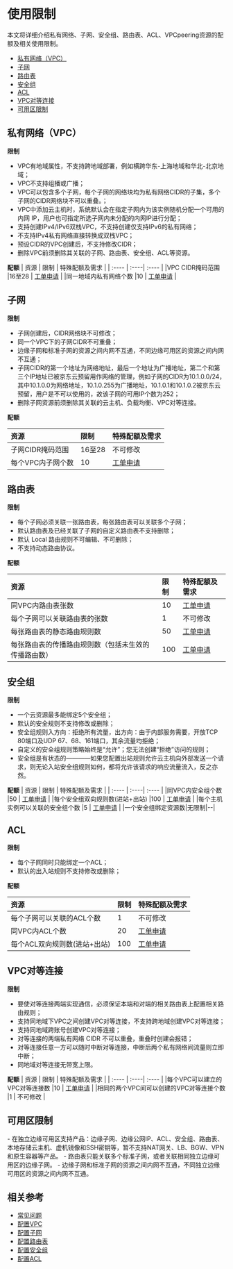 # 使用限制
本文将详细介绍私有网络、子网、安全组、路由表、ACL、VPCpeering资源的配额及相关使用限制。
- [私有网络（VPC）](restrictions#user-content-1)
- [子网](restrictions#user-content-2)
- [路由表](restrictions#user-content-3)
- [安全组](restrictions#user-content-4)
- [ACL](restrictions#user-content-5)
- [VPC对等连接](restrictions#user-content-6)
- [可用区限制](restrictions#user-content-7)

## 私有网络（VPC）

<div id="user-content-1"> </div>

**限制**

- VPC有地域属性，不支持跨地域部署，例如横跨华东-上海地域和华北-北京地域；
- VPC不支持组播或广播；
- VPC可以包含多个子网，每个子网的网络块均为私有网络CIDR的子集，多个子网的CIDR网络块不可以重叠。；
- VPC中添加云主机时，系统默认会在指定子网内为该实例随机分配一个可用的内网 IP，用户也可指定所选子网内未分配的内网IP进行分配；
- 支持创建IPv4/IPv6双栈VPC，不支持创建仅支持IPv6的私有网络；
- 不支持IPv4私有网络直接转换成双栈VPC；
- 预设CIDR的VPC创建后，不支持修改CIDR；
- 删除VPC前须删除其关联的子网、路由表、安全组、ACL等资源。

**配额**
| 资源	| 限制	| 特殊配额及需求	|
| :---- | :----| :---- |
|VPC CIDR掩码范围	|16至28	| [工单申请](https://ticket.jdcloud.com/applyorder/form?cateId=1135&questionId=1155)	|
|同一地域内私有网络个数	|10	| [工单申请](https://ticket.jdcloud.com/applyorder/form?cateId=1135&questionId=1155)	|


## 子网

<div id="user-content-2"> </div>

**限制**

- 子网创建后，CIDR网络块不可修改；
- 同一个VPC下的子网CIDR不可重叠；
- 边缘子网和标准子网的资源之间内网不互通，不同边缘可用区的资源之间内网不互通；
- 子网CIDR的第一个地址为网络地址，最后一个地址为广播地址，第二个和第三个IP地址已被京东云预留用作网络的管理，例如子网的CIDR为10.1.0.0/24，其中10.1.0.0为网络地址，10.1.0.255为广播地址，10.1.0.1和10.1.0.2被京东云预留，用户是不可以使用的，故该子网的可用IP个数为252；
- 删除子网资源前须删除其关联的云主机、负载均衡、VPC对等连接。

**配额**

| 资源	| 限制	| 特殊配额及需求	|
| :---- | :----| :---- |
|子网CIDR掩码范围	|16至28	| 不可修改	|
|每个VPC内子网个数	|10	| [工单申请](https://ticket.jdcloud.com/applyorder/form?cateId=1135&questionId=1155)	|



## 路由表

<div id="user-content-3"> </div>

**限制**

- 每个子网必须关联一张路由表，每张路由表可以关联多个子网；
- 默认路由表及已经关联了子网的自定义路由表不支持删除；
- 默认 Local 路由规则不可编辑、不可删除；
- 不支持动态路由协议。

**配额**

| 资源	| 限制	| 特殊配额及需求	|
| :---- | :----| :---- |
|同VPC内路由表张数	|10	| [工单申请](https://ticket.jdcloud.com/applyorder/form?cateId=1135&questionId=1155)	|
|每个子网可以关联路由表的张数	|1	| 不可修改	|
|每张路由表的静态路由规则数	|50	| [工单申请](https://ticket.jdcloud.com/applyorder/form?cateId=1135&questionId=1155)	|
|每张路由表的传播路由规则数（包括未生效的传播路由数）	|100	| [工单申请](https://ticket.jdcloud.com/applyorder/form?cateId=1135&questionId=1155)	|


## 安全组
<div id="user-content-4"> </div>

**限制**

- 一个云资源最多能绑定5个安全组；
- 默认的安全规则不支持修改或删除；
- 安全组规则入方向：拒绝所有流量，出方向：由于内部服务需要，开放TCP 80端口及UDP 67、68、161端口，其余流量均拒绝；
- 自定义的安全组规则策略始终是“允许”；您无法创建“拒绝”访问的规则；
- 安全组是有状态的————如果您配置出站规则允许云主机向外部发送一个请求，则无论入站安全组规则如何，都将允许该请求的响应流量流入，反之亦然。


**配额**
| 资源	| 限制	| 特殊配额及需求	|
| :---- | :----| :---- |
|同VPC内安全组个数	|50	| [工单申请](https://ticket.jdcloud.com/applyorder/form?cateId=1135&questionId=1155)	|
|每个安全组双向规则数(进站+出站)	|100	| [工单申请](https://ticket.jdcloud.com/applyorder/form?cateId=1135&questionId=1155)	|
|每个主机实例可以关联的安全组个数	|5	| [工单申请](https://ticket.jdcloud.com/applyorder/form?cateId=1135&questionId=1155)	|
|一个安全组绑定资源数|无限制|--|

## ACL

<div id="user-content-5"> </div>

**限制**

- 每个子网同时只能绑定一个ACL；
- 默认的出入站规则不支持修改或删除；

**配额**

| 资源	| 限制	| 特殊配额及需求	|
| :---- | :----| :---- |
|每个子网可以关联的ACL个数	|1	| 不可修改	|
|同VPC内ACL个数	|20	| [工单申请](https://ticket.jdcloud.com/applyorder/form?cateId=1135&questionId=1155)	|
|每个ACL双向规则数(进站+出站)	|100	| [工单申请](https://ticket.jdcloud.com/applyorder/form?cateId=1135&questionId=1155)	|

## VPC对等连接

<div id="user-content-6"> </div>

**限制**

- 要使对等连接两端实现通信，必须保证本端和对端的相关路由表上配置相关路由规则；
- 支持同地域下VPC之间创建VPC对等连接，不支持跨地域创建VPC对等连接；
- 支持同地域跨账号创建VPC对等连接；
- 对等连接的两端私有网络 CIDR 不可以重叠，重叠时创建会报错；
- 对等连接任意一方可以随时中断对等连接，中断后两个私有网络间流量则立即中断；
- 同地域对等连接无带宽上限。

**配额**
| 资源	| 限制	| 特殊配额及需求	|
| :---- | :----| :---- |
|每个VPC可以建立的VPC对等连接数	|10	| [工单申请](https://ticket.jdcloud.com/applyorder/form?cateId=1135&questionId=1155)	|
|相同的两个VPC间可以创建的VPC对等连接个数	|1	| 不可修改	|


## 可用区限制

<div id="user-content-7"> </div>
- 在独立边缘可用区支持产品：边缘子网、边缘公网IP、ACL、安全组、路由表、本地存储云主机、虚机镜像和SSH密钥等，暂不支持NAT网关、LB、BGW、VPN和原生容器等产品。
- 路由表只能关联多个标准子网，或者关联相同独立边缘可用区的边缘子网。
- 边缘子网和标准子网的资源之间内网不互通，不同独立边缘可用区的资源之间内网不互通。


## 相关参考
- [常见问题](../FAQ/FAQ.md)
- [配置VPC](../Operation-Guide/VPC-Configuration.md)
- [配置子网](../Operation-Guide/Subnet-Configuration.md)
- [配置路由表](../Operation-Guide/Route-Table-Configuration.md)
- [配置安全组](../Operation-Guide/Security-Group-Configuration.md)
- [配置ACL](../Operation-Guide/Network-ACL-Configuration.md)
